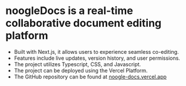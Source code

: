 # **noogleDocs** is a real-time collaborative document editing platform

* Built with Next.js, it allows users to experience seamless co-editing.
* Features include live updates, version history, and user permissions.
* The project utilizes Typescript, CSS, and Javascript.
* The project can be deployed using the Vercel Platform.
* The GitHub repository can be found at [noogle-docs.vercel.app](https://noogle-docs.vercel.app/ "https://noogle-docs.vercel.app")
